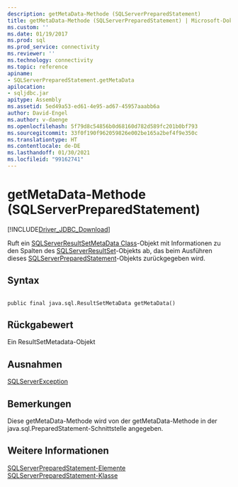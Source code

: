 ```yaml
---
description: getMetaData-Methode (SQLServerPreparedStatement)
title: getMetaData-Methode (SQLServerPreparedStatement) | Microsoft-Dokumentation
ms.custom: ''
ms.date: 01/19/2017
ms.prod: sql
ms.prod_service: connectivity
ms.reviewer: ''
ms.technology: connectivity
ms.topic: reference
apiname:
- SQLServerPreparedStatement.getMetaData
apilocation:
- sqljdbc.jar
apitype: Assembly
ms.assetid: 5ed49a53-ed61-4e95-ad67-45957aaabb6a
author: David-Engel
ms.author: v-daenge
ms.openlocfilehash: 5f79d8c54856b0d68160d782d589fc201b0bf793
ms.sourcegitcommit: 33f0f190f962059826e002be165a2bef4f9e350c
ms.translationtype: HT
ms.contentlocale: de-DE
ms.lasthandoff: 01/30/2021
ms.locfileid: "99162741"
---
```

# <a name="getmetadata-method-sqlserverpreparedstatement"></a>getMetaData-Methode (SQLServerPreparedStatement)
[!INCLUDE[Driver_JDBC_Download](../../../includes/driver_jdbc_download.md)]

  Ruft ein [SQLServerResultSetMetaData Class](../../../connect/jdbc/reference/sqlserverresultsetmetadata-class.md)-Objekt mit Informationen zu den Spalten des [SQLServerResultSet](../../../connect/jdbc/reference/sqlserverresultset-class.md)-Objekts ab, das beim Ausführen dieses [SQLServerPreparedStatement](../../../connect/jdbc/reference/sqlserverpreparedstatement-class.md)-Objekts zurückgegeben wird.  
  
## <a name="syntax"></a>Syntax  
  
```  
  
public final java.sql.ResultSetMetaData getMetaData()  
```  
  
## <a name="return-value"></a>Rückgabewert  
 Ein ResultSetMetadata-Objekt  
  
## <a name="exceptions"></a>Ausnahmen  
 [SQLServerException](../../../connect/jdbc/reference/sqlserverexception-class.md)  
  
## <a name="remarks"></a>Bemerkungen  
 Diese getMetaData-Methode wird von der getMetaData-Methode in der java.sql.PreparedStatement-Schnittstelle angegeben.  
  
## <a name="see-also"></a>Weitere Informationen  
 [SQLServerPreparedStatement-Elemente](../../../connect/jdbc/reference/sqlserverpreparedstatement-members.md)   
 [SQLServerPreparedStatement-Klasse](../../../connect/jdbc/reference/sqlserverpreparedstatement-class.md)  
  
  
